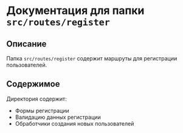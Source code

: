 # Документация для папки `src/routes/register`

## Описание
Папка `src/routes/register` содержит маршруты для регистрации пользователей.

## Содержимое
Директория содержит:

- Формы регистрации
- Валидацию данных регистрации
- Обработчики создания новых пользователей